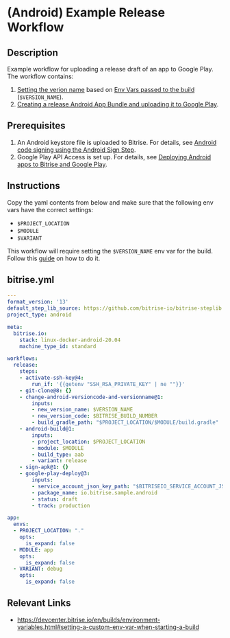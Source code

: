 # (Android) Example Release Workflow

## Description

Example workflow for uploading a release draft of an app to Google Play. The workflow contains:

1. [Setting the verion name](https://www.bitrise.io/integrations/steps/change-android-versioncode-and-versionname) based on [Env Vars passed to the build](https://devcenter.bitrise.io/en/builds/environment-variables.html#setting-a-custom-env-var-when-starting-a-build) (`$VERSION_NAME`).
2. [Creating a release Android App Bundle and uploading it to Google Play](/recipes/android-deploy-to-google-play.md).

## Prerequisites

1. An Android keystore file is uploaded to Bitrise. For details, see [Android code signing using the Android Sign Step](https://devcenter.bitrise.io/en/code-signing/android-code-signing/android-code-signing-using-the-android-sign-step.html).
2. Google Play API Access is set up. For details, see [Deploying Android apps to Bitrise and Google Play](https://devcenter.bitrise.io/en/deploying/android-deployment/deploying-android-apps-to-bitrise-and-google-play.html#setting-up-google-play-api-access).

## Instructions

Copy the yaml contents from below and make sure that the following env vars have the correct settings:
- `$PROJECT_LOCATION`
- `$MODULE`
- `$VARIANT`

This workflow will require setting the `$VERSION_NAME` env var for the build. Follow this [guide](https://devcenter.bitrise.io/en/builds/environment-variables.html#setting-a-custom-env-var-when-starting-a-build) on how to do it.

## bitrise.yml

```yaml
---
format_version: '13'
default_step_lib_source: https://github.com/bitrise-io/bitrise-steplib.git
project_type: android

meta:
  bitrise.io:
    stack: linux-docker-android-20.04
    machine_type_id: standard

workflows:
  release:
    steps:
    - activate-ssh-key@4:
        run_if: '{{getenv "SSH_RSA_PRIVATE_KEY" | ne ""}}'
    - git-clone@8: {}
    - change-android-versioncode-and-versionname@1:
        inputs:
        - new_version_name: $VERSION_NAME
        - new_version_code: $BITRISE_BUILD_NUMBER
        - build_gradle_path: "$PROJECT_LOCATION/$MODULE/build.gradle"
    - android-build@1:
        inputs:
        - project_location: $PROJECT_LOCATION
        - module: $MODULE
        - build_type: aab
        - variant: release
    - sign-apk@1: {}
    - google-play-deploy@3:
        inputs:
        - service_account_json_key_path: "$BITRISEIO_SERVICE_ACCOUNT_JSON_KEY_URL"
        - package_name: io.bitrise.sample.android
        - status: draft
        - track: production

app:
  envs:
  - PROJECT_LOCATION: "."
    opts:
      is_expand: false
  - MODULE: app
    opts:
      is_expand: false
  - VARIANT: debug
    opts:
      is_expand: false
```

## Relevant Links

* https://devcenter.bitrise.io/en/builds/environment-variables.html#setting-a-custom-env-var-when-starting-a-build
